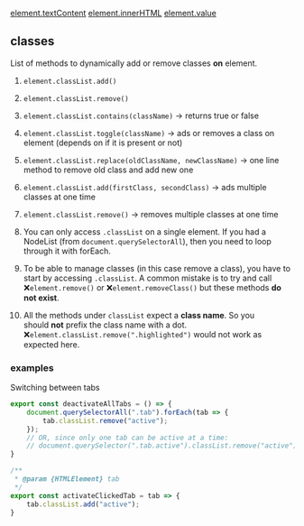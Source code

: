 [element.textContent](textContent)
[element.innerHTML](innerHTML)
[element.value](value)

## classes
List of methods to dynamically add or remove classes **on** element.
1. `element.classList.add()`
2. `element.classList.remove()`
3. `element.classList.contains(className)` -> returns true or false
4. `element.classList.toggle(className)` -> ads or removes a class on element (depends on if it is present or not)
5. `element.classList.replace(oldClassName, newClassName)` -> one line method to remove old class and add new one
6.  `element.classList.add(firstClass, secondClass)` -> ads multiple classes at one time
7. `element.classList.remove()` -> removes multiple classes at one time

1. You can only access `.classList` on a single element. If you had a NodeList (from `document.querySelectorAll`), then you need to loop through it with forEach.
2. To be able to manage classes (in this case remove a class), you have to start by accessing `.classList`. A common mistake is to try and call ❌`element.remove()` or ❌`element.removeClass()` but these methods **do not exist**.
3. All the methods under `classList` expect a **class name**. So you should **not** prefix the class name with a dot. ❌`element.classList.remove(".highlighted")` would not work as expected here.

### examples

Switching between tabs
```js
export const deactivateAllTabs = () => {
    document.querySelectorAll(".tab").forEach(tab => {
        tab.classList.remove("active");
    });
    // OR, since only one tab can be active at a time: 
    // document.querySelector(".tab.active").classList.remove("active");
}

/**
 * @param {HTMLElement} tab
 */
export const activateClickedTab = tab => {
    tab.classList.add("active");
}

```
